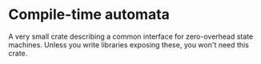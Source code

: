 Compile-time automata
=====================

A very small crate describing a common interface for zero-overhead state machines. Unless you write libraries exposing these, you won't need this crate.
